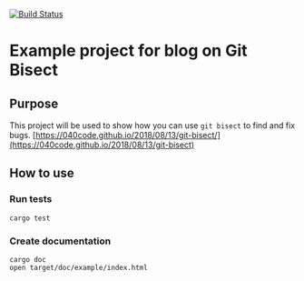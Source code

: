 [![Build Status](https://travis-ci.com/JeroenKnoops/rust-example.svg?branch=master)](https://travis-ci.com/JeroenKnoops/rust-example)

# Example project for blog on Git Bisect

## Purpose

This project will be used to show how you can use `git bisect` to find and fix bugs.
[https://040code.github.io/2018/08/13/git-bisect/](https://040code.github.io/2018/08/13/git-bisect)

## How to use

### Run tests

```
cargo test
```

### Create documentation

```
cargo doc
open target/doc/example/index.html
```

